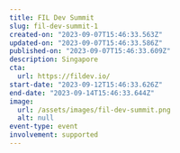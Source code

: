 ```yaml
---
title: FIL Dev Summit
slug: fil-dev-summit-1
created-on: "2023-09-07T15:46:33.563Z"
updated-on: "2023-09-07T15:46:33.586Z"
published-on: "2023-09-07T15:46:33.609Z"
description: Singapore
cta:
  url: https://fildev.io/
start-date: "2023-09-12T15:46:33.626Z"
end-date: "2023-09-14T15:46:33.644Z"
image:
  url: /assets/images/fil-dev-summit.png
  alt: null
event-type: event
involvement: supported
---
```

